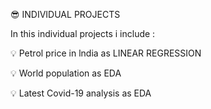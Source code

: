 😎 INDIVIDUAL PROJECTS

 In this individual projects i include :

💡 Petrol price in lndia as LINEAR REGRESSION


💡 World population as EDA


💡 Latest Covid-19 analysis as EDA


